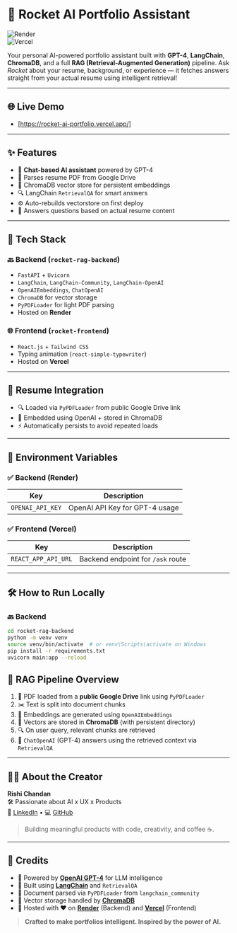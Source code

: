 # 🚀 Rocket AI Portfolio Assistant

![Render](https://img.shields.io/badge/Backend-Render-blue?logo=render)  
![Vercel](https://img.shields.io/badge/Frontend-Vercel-black?logo=vercel)

Your personal AI-powered portfolio assistant built with **GPT-4**, **LangChain**, **ChromaDB**, and a full **RAG (Retrieval-Augmented Generation)** pipeline. Ask *Rocket* about your resume, background, or experience — it fetches answers straight from your actual resume using intelligent retrieval!

---

## 🌐 Live Demo

- [https://rocket-ai-portfolio.vercel.app/]
  
---

## ✨ Features

- 🤖 **Chat-based AI assistant** powered by GPT-4
- 📄 Parses resume PDF from Google Drive
- 🧠 ChromaDB vector store for persistent embeddings
- 🔍 LangChain `RetrievalQA` for smart answers
- ⚙️ Auto-rebuilds vectorstore on first deploy
- 🧠 Answers questions based on actual resume content

---

## 🧰 Tech Stack

### 🔙 Backend (`rocket-rag-backend`)
- `FastAPI` + `Uvicorn`
- `LangChain`, `LangChain-Community`, `LangChain-OpenAI`
- `OpenAIEmbeddings`, `ChatOpenAI`
- `ChromaDB` for vector storage
- `PyPDFLoader` for light PDF parsing
- Hosted on **Render**

### 🌐 Frontend (`rocket-frontend`)
- `React.js` + `Tailwind CSS`
- Typing animation (`react-simple-typewriter`)
- Hosted on **Vercel**

---

## 📄 Resume Integration

- 🔍 Loaded via `PyPDFLoader` from public Google Drive link
- 🧠 Embedded using OpenAI + stored in ChromaDB
- ⚡ Automatically persists to avoid repeated loads

---

## 🔐 Environment Variables

### ✅ Backend (Render)
| Key              | Description                    |
|------------------|--------------------------------|
| `OPENAI_API_KEY` | OpenAI API Key for GPT-4 usage |

### ✅ Frontend (Vercel)
| Key                  | Description                         |
|----------------------|-------------------------------------|
| `REACT_APP_API_URL`  | Backend endpoint for `/ask` route   |

---

## 🛠 How to Run Locally

### 🔙 Backend
```bash
cd rocket-rag-backend
python -m venv venv
source venv/bin/activate  # or venv\Scripts\activate on Windows
pip install -r requirements.txt
uvicorn main:app --reload
```


## 🧠 RAG Pipeline Overview

1. 📄 PDF loaded from a **public Google Drive** link using `PyPDFLoader`
2. ✂️ Text is split into document chunks
3. 🧠 Embeddings are generated using `OpenAIEmbeddings`
4. 💾 Vectors are stored in **ChromaDB** (with persistent directory)
5. 🔍 On user query, relevant chunks are retrieved
6. 🤖 `ChatOpenAI` (GPT-4) answers using the retrieved context via `RetrievalQA`

---

## 👨‍💻 About the Creator

**Rishi Chandan**  
🛠️ Passionate about AI x UX x Products  
🔗 [LinkedIn](https://www.linkedin.com/in/rishichandan/) • 💻 [GitHub](https://github.com/RishiChandan)

> Building meaningful products with code, creativity, and coffee ☕.

---

## 🙌 Credits

- 🤖 Powered by **[OpenAI GPT-4](https://platform.openai.com/)** for LLM intelligence  
- 🧠 Built using **[LangChain](https://www.langchain.com/)** and `RetrievalQA`  
- 📎 Document parsed via `PyPDFLoader` from `langchain_community`  
- 💾 Vector storage handled by **[ChromaDB](https://www.trychroma.com/)**  
- 🚀 Hosted with ❤️ on **[Render](https://render.com/)** (Backend) and **[Vercel](https://vercel.com/)** (Frontend)

> **Crafted to make portfolios intelligent. Inspired by the power of AI.**

